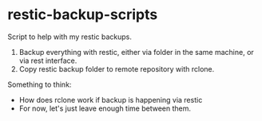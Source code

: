 # restic-backup-scripts
Script to help with my restic backups.

1. Backup everything with restic, either via folder in the same machine, or via rest interface.
2. Copy restic backup folder to remote repository with rclone.

Something to think:
- How does rclone work if backup is happening via restic
- For now, let's just leave enough time between them.
